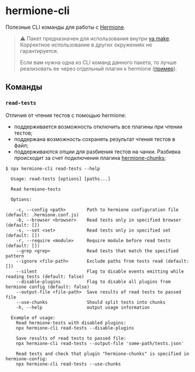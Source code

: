 # hermione-cli

Полезные CLI команды для работы с [Hermione](https://github.com/gemini-testing/hermione).

> :warning: Пакет предназначен для использования внутри [ya make](https://docs.yandex-team.ru/ya-make/). Корректное использование в других окружениях не гарантируется.
>
> Если вам нужна одна из CLI команд данного пакета, то лучше реализовать ее через отдельный плагин к hermione ([пример](https://a.yandex-team.ru/arcadia/frontend/projects/infratest/packages/html-reporter-dumps-plugin/src/hermione/index.ts?rev=r9536408#L18-20)).

## Команды

### `read-tests`

Отличия от чтения тестов с помощью hermione:
- поддерживается возможность отключить все плагины при чтении тестов;
- поддержана возможность сохранять результат чтения тестов в файл;
- поддерживаются опции для разбиения тестов на чанки. Разбивка происходит за счет подключения плагина [hermione-chunks](https://github.com/gemini-testing/hermione-chunks);

```console
$ npx hermione-cli read-tests --help

  Usage: read-tests [options] [paths...]

  Read hermione-tests

  Options:

    -c, --config <path>        Path to hermione configuration file (default: .hermione.conf.js)
    -b, --browser <browser>    Read tests only in specified browser (default: [])
    -s, --set <set>            Read tests only in specified set (default: [])
    -r, --require <module>     Require module before read tests (default: [])
    --grep <grep>              Read tests that match the specified pattern
    --ignore <file-path>       Exclude paths from tests read (default: [])
    --silent                   Flag to disable events emitting while reading tests (default: false)
    --disable-plugins          Flag to disable all plugins from hermione config (default: false)
    --output-file <file-path>  Save results of read tests to passed file
    --use-chunks               Should split tests into chunks
    -h, --help                 output usage information

  Example of usage:
    Read hermione-tests with disabled plugins:
    npx hermione-cli read-tests --disable-plugins

    Save results of read tests to passed file:
    npx hermione-cli read-tests --output-file 'some-path/tests.json'

    Read tests and check that plugin "hermione-chunks" is specified in hermione-config:
    npx hermione-cli read-tests --use-chunks
```
